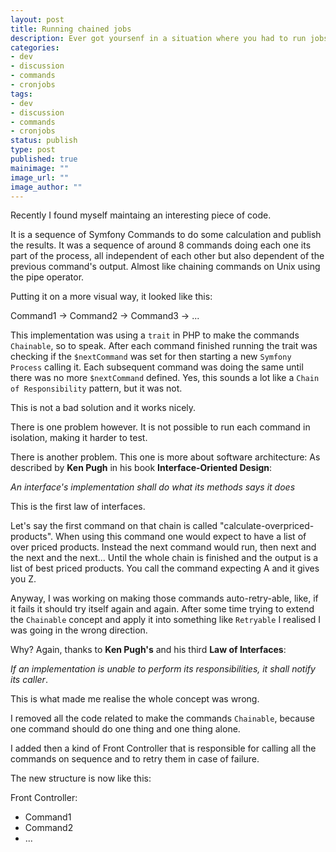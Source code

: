```yaml
---
layout: post
title: Running chained jobs
description: Ever got yoursenf in a situation where you had to run jobs in a sequence in a given schedule? This is an interesting case I found while maintaing a chain of commands that depend on the previous one to finish before running.
categories:
- dev
- discussion
- commands
- cronjobs
tags:
- dev
- discussion
- commands
- cronjobs
status: publish
type: post
published: true
mainimage: ""
image_url: ""
image_author: ""
---
```


Recently I found myself maintaing an interesting piece of code.

It is a sequence of Symfony Commands to do some calculation and publish the results.
It was a sequence of around 8 commands doing each one its part of the process, all independent
of each other but also dependent of the previous command's output. Almost like chaining commands
on Unix using the pipe operator.

Putting it on a more visual way, it looked like this:

Command1 -> Command2 -> Command3 -> ...

This implementation was using a `trait` in PHP to make the commands `Chainable`, so to speak.
After each command finished running the trait was checking if the `$nextCommand` was set for then
starting a new `Symfony Process` calling it. Each subsequent command was doing the same until there
was no more `$nextCommand` defined. Yes, this sounds a lot like a `Chain of Responsibility` pattern,
but it was not.

This is not a bad solution and it works nicely.

There is one problem however. It is not possible to run each command in isolation, making it harder
to test.

There is another problem. This one is more about software architecture: As described by **Ken Pugh** in
his book **Interface-Oriented Design**:

*An interface's implementation shall do what its methods says it does*

This is the first law of interfaces.

Let's say the first command on that chain is called "calculate-overpriced-products". When using this
command one would expect to have a list of over priced products. Instead the next command would run,
then next and the next and the next... Until the whole chain is finished and the output is a list of
best priced products. You call the command expecting A and it gives you Z.

Anyway, I was working on making those commands auto-retry-able, like, if it fails it should try itself
again and again. After some time trying to extend the `Chainable` concept and apply it into something
like `Retryable` I realised I was going in the wrong direction.

Why? Again, thanks to **Ken Pugh's** and his third **Law of Interfaces**:

*If an implementation is unable to perform its responsibilities, it shall notify its caller*.

This is what made me realise the whole concept was wrong.

I removed all the code related to make the commands `Chainable`, because one command should do one thing
and one thing alone.

I added then a kind of Front Controller that is responsible for calling all the commands on sequence
and to retry them in case of failure.

The new structure is now like this:

Front Controller:
* Command1
* Command2
* ...
